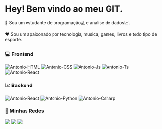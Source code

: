 # Hey! Bem vindo ao meu GIT.

🏬 Sou um estudante de programação💻 e analise de dados📈.

❤️ Sou um apaixonado por tecnologia, musica, games, livros e todo tipo de esporte.

##

###  💻 Frontend

<div>

  <img align="center" alt="Antonio-HTML" src="https://img.shields.io/badge/HTML5-E34F26?style=for-the-badge&logo=html5&logoColor=white">
  <img align="center" alt="Antonio-CSS" src="https://img.shields.io/badge/CSS3-1572B6?style=for-the-badge&logo=css3&logoColor=white">
  <img align="center" alt="Antonio-Js" src="https://img.shields.io/badge/JavaScript-F7DF1E?style=for-the-badge&logo=javascript&logoColor=black">
  <img align="center" alt="Antonio-Ts" src="https://img.shields.io/badge/TypeScript-007ACC?style=for-the-badge&logo=typescript&logoColor=white">
  <img align="center" alt="Antonio-React" src="https://img.shields.io/badge/React-20232A?style=for-the-badge&logo=react&logoColor=61DAFB">  
  
<div> 
  
###  📈 Backend
  
<div>
  <img align="center" alt="Antonio-React" src="https://img.shields.io/badge/Java-ED8B00?style=for-the-badge&logo=java&logoColor=white">
  <img align="center" alt="Antonio-Python" src="https://camo.githubusercontent.com/7d7b100e379663ee40a20989e6c61737e6396c1dafc3a7c6d2ada8d4447eb0e4/68747470733a2f2f696d672e736869656c64732e696f2f62616467652f6e6f64652e6a732d3644413535463f7374796c653d666f722d7468652d6261646765266c6f676f3d6e6f64652e6a73266c6f676f436f6c6f723d7768697465">
  <img align="center" alt="Antonio-Csharp" src="https://img.shields.io/badge/C%23-239120?style=for-the-badge&logo=c-sharp&logoColor=white">
  
<div> 

  
###  👀 Minhas Redes
  
<div>
  
  <a href = "mailto:antonio.silvajunior.as@gmail.com"><img src="https://img.shields.io/badge/-Gmail-%23333?style=for-the-badge&logo=gmail&logoColor=white" target="_blank"></a>
  <a href="https://www.linkedin.com/in/antonio-silva-b153b4190/" target="_blank"><img src="https://img.shields.io/badge/-LinkedIn-%230077B5?style=for-the-badge&logo=linkedin&logoColor=white" target="_blank"></a>
  <a href="https://api.whatsapp.com/send?phone=5519992654001">
    <img src="https://img.shields.io/badge/WhatsApp-25D366?style=for-the-badge&logo=whatsapp&logoColor=white" target="_blank">
</a>
  
</div>
